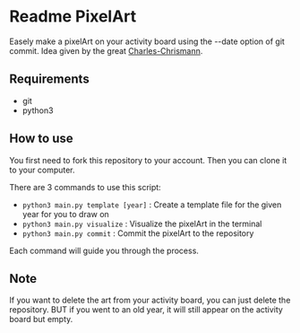 # Readme PixelArt

Easely make a pixelArt on your activity board using the --date option of git commit.
Idea given by the great [Charles-Chrismann](https://github.com/Charles-Chrismann/).

## Requirements

- git
- python3

## How to use

You first need to fork this repository to your account. Then you can clone it to your computer.

There are 3 commands to use this script:

- `python3 main.py template [year]` : Create a template file for the given year for you to draw on
- `python3 main.py visualize` : Visualize the pixelArt in the terminal
- `python3 main.py commit` : Commit the pixelArt to the repository

Each command will guide you through the process.

## Note

If you want to delete the art from your activity board, you can just delete the repository. BUT if you went to an old year, it will still appear on the activity board but empty.